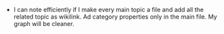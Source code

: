 - I can note efficiently if I make every main topic a file and add all the related topic as wikilink. Ad category properties only in the main file. My graph will be cleaner.